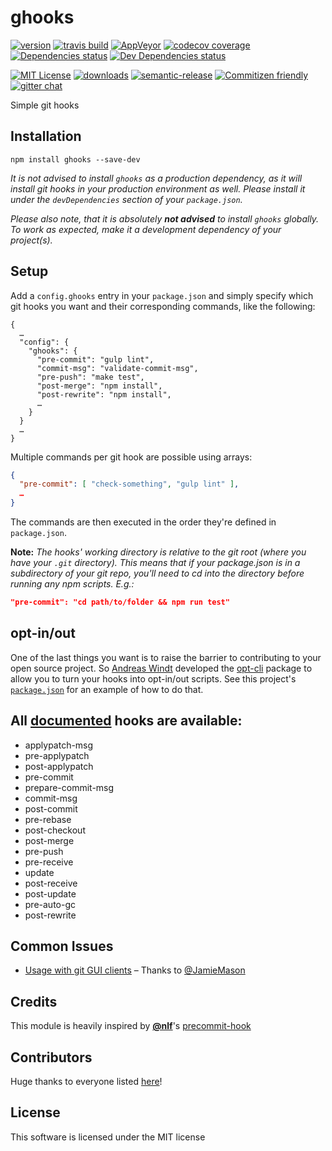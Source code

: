 # ghooks

[![version](https://img.shields.io/npm/v/ghooks.svg?style=flat-square)](http://npm.im/ghooks)
[![travis build](https://img.shields.io/travis/gtramontina/ghooks.svg?style=flat-square)](https://travis-ci.org/gtramontina/ghooks)
[![AppVeyor](https://img.shields.io/appveyor/ci/gtramontina/ghooks.svg?style=flat-square)](https://ci.appveyor.com/project/gtramontina/ghooks)
[![codecov coverage](https://img.shields.io/codecov/c/github/gtramontina/ghooks.svg?style=flat-square)](https://codecov.io/github/gtramontina/ghooks)
[![Dependencies status](https://img.shields.io/david/gtramontina/ghooks.svg?style=flat-square)](https://david-dm.org/gtramontina/ghooks#info=dependencies)
[![Dev Dependencies status](https://img.shields.io/david/dev/gtramontina/ghooks.svg?style=flat-square)](https://david-dm.org/gtramontina/ghooks#info=devDependencies)

[![MIT License](https://img.shields.io/npm/l/ghooks.svg?style=flat-square)](http://opensource.org/licenses/MIT)
[![downloads](https://img.shields.io/npm/dm/ghooks.svg?style=flat-square)](http://npm-stat.com/charts.html?package=ghooks&from=2014-04-01)
[![semantic-release](https://img.shields.io/badge/%20%20%F0%9F%93%A6%F0%9F%9A%80-semantic--release-e10079.svg?style=flat-square)](https://github.com/semantic-release/semantic-release)
[![Commitizen friendly](https://img.shields.io/badge/commitizen-friendly-brightgreen.svg?style=flat-square)](http://commitizen.github.io/cz-cli/)
[![gitter chat](https://img.shields.io/gitter/room/gtramontina/ghooks.svg?style=flat-square)](https://gitter.im/gtramontina/ghooks)

Simple git hooks

## Installation

```
npm install ghooks --save-dev
```

_It is not advised to install `ghooks` as a production dependency, as it will install git hooks in your production environment as well. Please install it under the `devDependencies` section of your `package.json`._

_Please also note, that it is absolutely **not advised** to install `ghooks` globally. To work as expected, make it a development dependency of your project(s)._

## Setup

Add a `config.ghooks` entry in your `package.json` and simply specify which git hooks you want and their corresponding commands, like the following:

```
{
  …
  "config": {
    "ghooks": {
      "pre-commit": "gulp lint",
      "commit-msg": "validate-commit-msg",
      "pre-push": "make test",
      "post-merge": "npm install",
      "post-rewrite": "npm install",
      …
    }
  }
  …
}
```

Multiple commands per git hook are possible using arrays:

```json
{
  "pre-commit": [ "check-something", "gulp lint" ],
  …
}

```

The commands are then executed in the order they're defined in `package.json`.

**Note:** _The hooks' working directory is relative to the git root (where you have your `.git` directory). This means that if your package.json is in a subdirectory of your git repo, you'll need to cd into the directory before running any npm scripts. E.g.:_

```json
"pre-commit": "cd path/to/folder && npm run test"
```

## opt-in/out

One of the last things you want is to raise the barrier to contributing to your open source project. So [Andreas Windt](https://github.com/ta2edchimp) developed the [opt-cli](https://npmjs.com/package/opt-cli) package to allow you to turn your hooks into opt-in/out scripts. See this project's [`package.json`](package.json) for an example of how to do that.

## All [documented](http://git-scm.com/docs/githooks) hooks are available:

* applypatch-msg
* pre-applypatch
* post-applypatch
* pre-commit
* prepare-commit-msg
* commit-msg
* post-commit
* pre-rebase
* post-checkout
* post-merge
* pre-push
* pre-receive
* update
* post-receive
* post-update
* pre-auto-gc
* post-rewrite

## Common Issues

* [Usage with git GUI clients](https://github.com/gtramontina/ghooks/issues/18) – Thanks to [@JamieMason](https://github.com/JamieMason)

## Credits
This module is heavily inspired by [__@nlf__](https://github.com/nlf)'s [precommit-hook](https://www.npmjs.org/package/precommit-hook)

## Contributors

Huge thanks to everyone listed [here](https://github.com/gtramontina/ghooks/graphs/contributors)!

## License

This software is licensed under the MIT license
